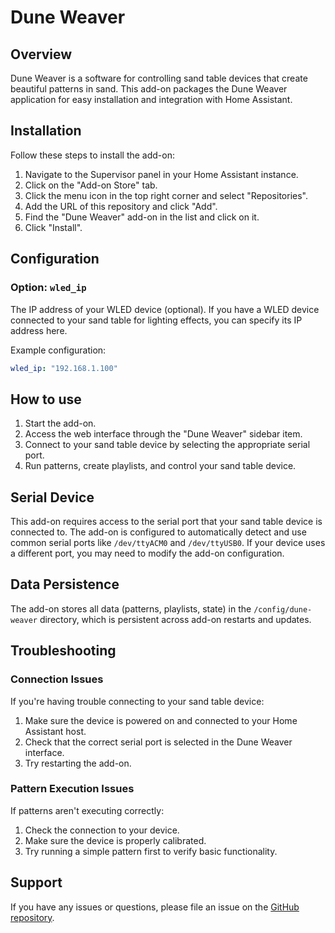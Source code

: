 # Dune Weaver

## Overview

Dune Weaver is a software for controlling sand table devices that create beautiful patterns in sand. This add-on packages the Dune Weaver application for easy installation and integration with Home Assistant.

## Installation

Follow these steps to install the add-on:

1. Navigate to the Supervisor panel in your Home Assistant instance.
2. Click on the "Add-on Store" tab.
3. Click the menu icon in the top right corner and select "Repositories".
4. Add the URL of this repository and click "Add".
5. Find the "Dune Weaver" add-on in the list and click on it.
6. Click "Install".

## Configuration

### Option: `wled_ip`

The IP address of your WLED device (optional). If you have a WLED device connected to your sand table for lighting effects, you can specify its IP address here.

Example configuration:

```yaml
wled_ip: "192.168.1.100"
```

## How to use

1. Start the add-on.
2. Access the web interface through the "Dune Weaver" sidebar item.
3. Connect to your sand table device by selecting the appropriate serial port.
4. Run patterns, create playlists, and control your sand table device.

## Serial Device

This add-on requires access to the serial port that your sand table device is connected to. The add-on is configured to automatically detect and use common serial ports like `/dev/ttyACM0` and `/dev/ttyUSB0`. If your device uses a different port, you may need to modify the add-on configuration.

## Data Persistence

The add-on stores all data (patterns, playlists, state) in the `/config/dune-weaver` directory, which is persistent across add-on restarts and updates.

## Troubleshooting

### Connection Issues

If you're having trouble connecting to your sand table device:

1. Make sure the device is powered on and connected to your Home Assistant host.
2. Check that the correct serial port is selected in the Dune Weaver interface.
3. Try restarting the add-on.

### Pattern Execution Issues

If patterns aren't executing correctly:

1. Check the connection to your device.
2. Make sure the device is properly calibrated.
3. Try running a simple pattern first to verify basic functionality.

## Support

If you have any issues or questions, please file an issue on the [GitHub repository](https://github.com/your-username/dune-weaver). 